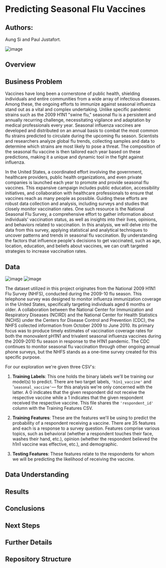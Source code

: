 # **Predicting Seasonal Flu Vaccines**

## **Authors**:
Aung Si and Paul Justafort.

![image](https://github.com/pmjustafort/flushotlearning/assets/137816262/39cf3ecf-8f74-4571-aa6e-f6d4a872e4d4)



## **Overview**



## **Business Problem**
Vaccines have long been a cornerstone of public health, shielding individuals and entire communities from a wide array of infectious diseases. Among these, the ongoing efforts to immunize against seasonal influenza stand out as a vital and complex undertaking. Unlike specific pandemic strains such as the 2009 H1N1 "swine flu," seasonal flu is a persistent and annually recurring challenge, necessitating vigilance and adaptation by medical professionals every year. Seasonal influenza vaccines are developed and distributed on an annual basis to combat the most common flu strains predicted to circulate during the upcoming flu season. Scientists and researchers analyze global flu trends, collecting samples and data to determine which strains are most likely to pose a threat. The composition of the seasonal flu vaccine is then tailored each year based on these predictions, making it a unique and dynamic tool in the fight against influenza.

In the United States, a coordinated effort involving the government, healthcare providers, public health organizations, and even private companies is launched each year to promote and provide seasonal flu vaccines. This expansive campaign includes public education, accessibility initiatives, and collaboration with healthcare professionals to ensure that vaccines reach as many people as possible. Guiding these efforts are robust data collection and analysis, including surveys and studies that closely monitor vaccination rates. One such resource is the National Seasonal Flu Survey, a comprehensive effort to gather information about individuals' vaccination status, as well as insights into their lives, opinions, and behaviors related to vaccination. In this analysis, we will delve into the data from this survey, applying statistical and analytical techniques to uncover patterns and trends in seasonal flu vaccination. By understanding the factors that influence people's decisions to get vaccinated, such as age, location, education, and beliefs about vaccines, we can craft targeted strategies to increase vaccination rates.

## **Data**
![image](https://github.com/pmjustafort/flushotlearning/assets/137816262/4cec3603-2fd3-425a-ba7e-f6f7fafdfd83) ![image](https://github.com/pmjustafort/flushotlearning/assets/137816262/1ca50a0c-d008-4eb8-b0be-29b251f37c85)


The dataset utilized in this project originates from the National 2009 H1N1 Flu Survey (NHFS), conducted during the 2009-10 flu season. This telephone survey was designed to monitor influenza immunization coverage in the United States, specifically targeting individuals aged 6 months or older. A collaboration between the National Center for Immunization and Respiratory Diseases (NCIRD) and the National Center for Health Statistics (NCHS) under the Centers for Disease Control and Prevention (CDC), the NHFS collected information from October 2009 to June 2010. Its primary focus was to produce timely estimates of vaccination coverage rates for both the monovalent pH1N1 and trivalent seasonal influenza vaccines during the 2009-2010 flu season in response to the H1N1 pandemic. The CDC continues to monitor seasonal flu vaccination through other ongoing annual phone surveys, but the NHFS stands as a one-time survey created for this specific purpose.

For our exploration we're given three CSV's:
1. **Training Labels**: This one holds the binary labels we'll be training our model(s) to predict. There are two target labels, `'h1n1_vaccine'` and '`seasonal_vaccine'`— for this analysis we're only concerned with the latter. A $0$ indicates that the given respondent did not receive the respective vaccine while a $1$ indicates that the given respondent received the respective vaccine. This file shares the `'respondent_id'` column with the Training Features CSV.

2. **Training Features**: These are the features we'll be using to predict the probability of a respondent receiving a vaccine. There are 35 features and each is a response to a survey question. Features comprise various topics, such as behavioral (whether a respondent touches their face, washes their hand, etc.), opinion (whether the respondent believed the h1n1 vaccine was effective, etc.), and demographic.

3. **Testing Features**: These features relate to the respondents for whom we will be predicting the likelihood of receiving the vaccine.



## **Data Understanding**



## Results



## **Conclusions**



## **Next Steps**




## Further Details



## **Repository Structure**

